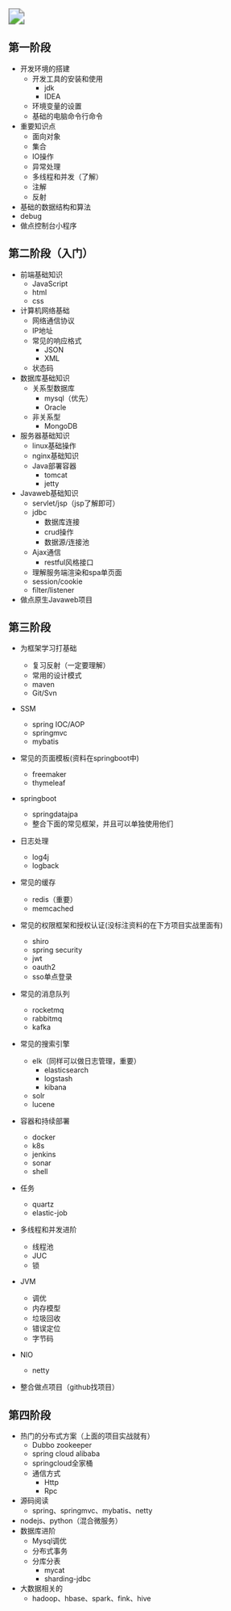 
<img src="https://segmentfault.com/img/remote/1460000039391680" style="zoom:200%" />

## 第一阶段

- 开发环境的搭建
  - 开发工具的安装和使用
    - jdk
    - IDEA
  - 环境变量的设置
  - 基础的电脑命令行命令
- 重要知识点
  - 面向对象
  - 集合
  - IO操作
  - 异常处理
  - 多线程和并发（了解）
  - 注解
  - 反射
- 基础的数据结构和算法
- debug
- 做点控制台小程序

## 第二阶段（入门）

- 前端基础知识
  - JavaScript
  - html
  - css
- 计算机网络基础
  - 网络通信协议
  - IP地址
  - 常见的响应格式
    - JSON
    - XML
  - 状态码
- 数据库基础知识
  - 关系型数据库
    - mysql（优先）
    - Oracle
  - 非关系型
    - MongoDB
- 服务器基础知识
  - linux基础操作
  - nginx基础知识
  - Java部署容器
    - tomcat
    - jetty
- Javaweb基础知识
  - servlet/jsp（jsp了解即可）
  - jdbc
    - 数据库连接
    - crud操作
    - 数据源/连接池
  - Ajax通信
    - restful风格接口
  - 理解服务端渲染和spa单页面
  - session/cookie
  - filter/listener
- 做点原生Javaweb项目

## 第三阶段

- 为框架学习打基础

  - 复习反射（一定要理解）
  - 常用的设计模式
  - maven
  - Git/Svn

- SSM

  - spring IOC/AOP
  - springmvc
  - mybatis

- 常见的页面模板(资料在springboot中)

  - freemaker
  - thymeleaf

- springboot

  - springdatajpa
  - 整合下面的常见框架，并且可以单独使用他们
  
- 日志处理

  - log4j
  - logback

- 常见的缓存

  - redis（重要）
  - memcached

- 常见的权限框架和授权认证(没标注资料的在下方项目实战里面有)

  - shiro
  - spring security
  - jwt
  - oauth2
  - sso单点登录

- 常见的消息队列

  - rocketmq
  - rabbitmq
  - kafka
  
- 常见的搜索引擎

  - elk（同样可以做日志管理，重要）
    - elasticsearch
    - logstash
    - kibana
  - solr
  - lucene

- 容器和持续部署

  - docker
  - k8s
  - jenkins
  - sonar
  - shell

- 任务

  - quartz
  - elastic-job

- 多线程和并发进阶

  - 线程池
  - JUC
  - 锁

- JVM

  - 调优
  - 内存模型
  - 垃圾回收
  - 错误定位
  - 字节码
  
- NIO

  - netty

- 整合做点项目（github找项目）

## 第四阶段
- 热门的分布式方案（上面的项目实战就有）
  - Dubbo zookeeper
  - spring cloud alibaba
  - springcloud全家桶
  - 通信方式
    - Http
    - Rpc
- 源码阅读
  - spring、springmvc、mybatis、netty
- nodejs、python（混合微服务）
- 数据库进阶
  - Mysql调优
  - 分布式事务
  - 分库分表
    - mycat
    - sharding-jdbc 
- 大数据相关的
  - hadoop、hbase、spark、fink、hive
